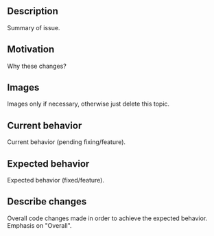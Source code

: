 ## Description

Summary of issue.

## Motivation

Why these changes?

## Images

Images only if necessary, otherwise just delete this topic.

## Current behavior

Current behavior (pending fixing/feature).

## Expected behavior

Expected behavior (fixed/feature).

## Describe changes

Overall code changes made in order to achieve the expected behavior.
Emphasis on "Overall".
